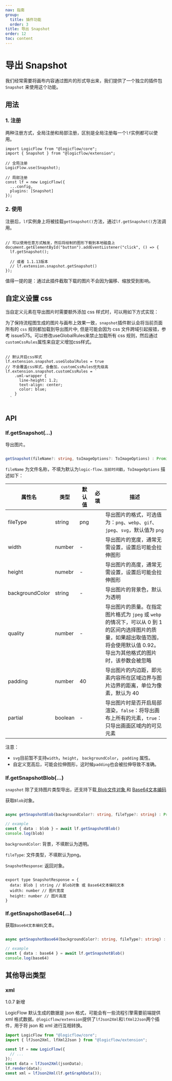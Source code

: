 ```yaml
---
nav: 指南
group:
  title: 插件功能
  order: 3
title: 导出 Snapshot
order: 12
toc: content
---
```


# 导出 Snapshot

我们经常需要将画布内容通过图片的形式导出来，我们提供了一个独立的插件包 `Snapshot` 来使用这个功能。

## 用法

### 1. 注册

两种注册方式，全局注册和局部注册，区别是全局注册每一个`lf`实例都可以使用。

```tsx | pure
import LogicFlow from "@logicflow/core";
import { Snapshot } from "@logicflow/extension";

// 全局注册
LogicFlow.use(Snapshot);

// 局部注册
const lf = new LogicFlow({
  ...config,
  plugins: [Snapshot]
});

```

### 2. 使用

注册后，`lf`实例身上将被挂载`getSnapshot()`方法，通过`lf.getSnapshot()`方法调用。

```tsx | pure

// 可以使用任意方式触发，然后将绘制的图形下载到本地磁盘上
document.getElementById("button").addEventListener("click", () => {
  lf.getSnapshot();

  // 或者 1.1.13版本
  // lf.extension.snapshot.getSnapshot()
});

```

值得一提的是：通过此插件截取下载的图片不会因为偏移、缩放受到影响。

## 自定义设置 css

当自定义元素在导出图片时需要额外添加 css 样式时，可以用如下方式实现：

为了保持流程图生成的图片与画布上效果一致，`snapshot`插件默认会将当前页面所有的 `css` 规则都加载到导出图片中, 但是可能会因为 css 文件跨域引起报错，参考 issue575。可以修改useGlobalRules来禁止加载所有 css 规则，然后通过`customCssRules`属性来自定义增加css样式。

```tsx | pure

// 默认开启css样式
lf.extension.snapshot.useGlobalRules = true
// 不会覆盖css样式，会叠加，customCssRules优先级高
lf.extension.snapshot.customCssRules = `
    .uml-wrapper {
      line-height: 1.2;
      text-align: center;
      color: blue;
    }
  `
  
```

## API

### lf.getSnapshot(...)

导出图片。

```ts

getSnapshot(fileName?: string, toImageOptions?: ToImageOptions) : Promise<void>

```

`fileName` 为文件名称，不填为默认为`logic-flow.当前时间戳`，`ToImageOptions` 描述如下：

| 属性名  | 类型 | 默认值 | 必填 | 描述   |
| --------- | -------- | -------------------------- | -------- | ----------------------------------------------------------------- |
| fileType | string | png |  |  导出图片的格式，可选值为：`png`、`webp`、`gif`、`jpeg`、`svg`，默认值为 `png` |
| width | number | - | | 导出图片的宽度，通常无需设置，设置后可能会拉伸图形 |
| height | numebr | - | | 导出图片的高度，通常无需设置，设置后可能会拉伸图形 |
| backgroundColor | string | - | | 导出图片的背景色，默认为透明 |
| quality | number | - | | 导出图片的质量。在指定图片格式为 `jpeg` 或 `webp` 的情况下，可以从 0 到 1 的区间内选择图片的质量，如果超出取值范围，将会使用默认值 0.92。导出为其他格式的图片时，该参数会被忽略 |
| padding | number | 40 | | 导出图片的内边距，即元素内容所在区域边界与图片边界的距离，单位为像素，默认为 40 |
| partial | boolean | - |  | 导出图片时是否开启局部渲染，`false`：将导出画布上所有的元素，`true`：只导出画面区域内的可见元素 |

注意：
-  `svg`目前暂不支持`width`，`height`， `backgroundColor`， `padding` 属性。
- 自定义宽高后，可能会拉伸图形，这时候`padding`也会被拉伸导致不准确。

### lf.getSnapshotBlob(...)

`snapshot` 除了支持图片类型导出，还支持下载<a href="https://developer.mozilla.org/zh-CN/docs/Web/API/Blob" target="_blank"> Blob文件对象 </a> 和 <a href="https://developer.mozilla.org/zh-CN/docs/Glossary/Base64" target="_blank"> Base64文本编码 </a>

获取`Blob`对象。

```ts

async getSnapshotBlob(backgroundColor?: string, fileType?: string) : Promise<SnapshotResponse>

// example
const { data : blob } = await lf.getSnapshotBlob()
console.log(blob)

```

`backgroundColor`: 背景，不填默认为透明。

`fileType`: 文件类型，不填默认为png。

`SnapshotResponse`: 返回对象。

```tsx | pure

export type SnapshotResponse = {
  data: Blob | string // Blob对象 或 Base64文本编码文本
  width: number // 图片宽度
  height: number // 图片高度
}

```

### lf.getSnapshotBase64(...)

获取`Base64文本编码`文本。

```ts

async getSnapshotBase64(backgroundColor?: string, fileType?: string) : Promise<SnapshotResponse>

// example
const { data : base64 } = await lf.getSnapshotBlob()
console.log(base64)
```




## 其他导出类型

### xml

1.0.7 新增

LogicFlow 默认生成的数据是 json 格式，可能会有一些流程引擎需要前端提供 xml 格式数据。`@logicflow/extension`提供了`lfJson2Xml`和`lfXml2Json`两个插件，用于将 json 和 xml 进行互相转换。

```jsx | pure
import LogicFlow from "@logicflow/core";
import { lfJson2Xml, lfXml2Json } from "@logicflow/extension";

const lf = new LogicFlow({
  // ...
});
const data = lfJson2Xml(jsonData);
lf.render(data);
const xml = lfJson2Xml(lf.getGraphData());
```
